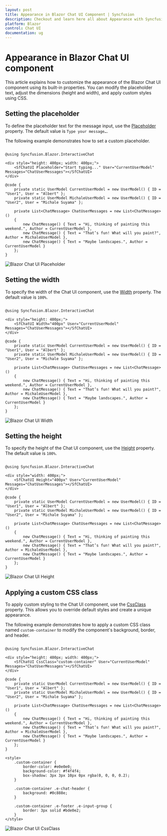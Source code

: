 ```yaml
---
layout: post
title: Appearance in Blazor Chat UI Component | Syncfusion
description: Checkout and learn here all about Appearance with Syncfusion Blazor Chat UI component in Blazor Server App and Blazor WebAssembly App.
platform: Blazor
control: Chat UI
documentation: ug
---
```


# Appearance in Blazor Chat UI component
This article explains how to customize the appearance of the Blazor Chat UI component using its built-in properties. You can modify the placeholder text, adjust the dimensions (height and width), and apply custom styles using CSS.

## Setting the placeholder

To define the placeholder text for the message input, use the [Placeholder](https://help.syncfusion.com/cr/blazor/Syncfusion.Blazor.InteractiveChat.SfChatUI.html#Syncfusion_Blazor_InteractiveChat_SfChatUI_Placeholder) property. The default value is `Type your message…`.

The following example demonstrates how to set a custom placeholder.

```cshtml

@using Syncfusion.Blazor.InteractiveChat

<div style="height: 400px; width: 400px;">
    <SfChatUI Placeholder="Start typing..." User="CurrentUserModel" Messages="ChatUserMessages"></SfChatUI>
</div>

@code {
    private static UserModel CurrentUserModel = new UserModel() { ID = "User1", User = "Albert" };
    private static UserModel MichaleUserModel = new UserModel() { ID = "User2", User = "Michale Suyama" };

    private List<ChatMessage> ChatUserMessages = new List<ChatMessage>()
    {
        new ChatMessage() { Text = "Hi, thinking of painting this weekend.", Author = CurrentUserModel },
        new ChatMessage() { Text = "That’s fun! What will you paint?", Author = MichaleUserModel },
        new ChatMessage() { Text = "Maybe landscapes.", Author = CurrentUserModel }
    };
}

```

![Blazor Chat UI Placeholder](./images/placeholder.png)

## Setting the width

To specify the width of the Chat UI component, use the [Width](https://help.syncfusion.com/cr/blazor/Syncfusion.Blazor.InteractiveChat.SfChatUI.html#Syncfusion_Blazor_InteractiveChat_SfChatUI_Width) property. The default value is `100%`.

```cshtml

@using Syncfusion.Blazor.InteractiveChat

<div style="height: 400px;">
    <SfChatUI Width="400px" User="CurrentUserModel" Messages="ChatUserMessages"></SfChatUI>
</div>

@code {
    private static UserModel CurrentUserModel = new UserModel() { ID = "User1", User = "Albert" };
    private static UserModel MichaleUserModel = new UserModel() { ID = "User2", User = "Michale Suyama" };

    private List<ChatMessage> ChatUserMessages = new List<ChatMessage>()
    {
        new ChatMessage() { Text = "Hi, thinking of painting this weekend.", Author = CurrentUserModel },
        new ChatMessage() { Text = "That’s fun! What will you paint?", Author = MichaleUserModel },
        new ChatMessage() { Text = "Maybe landscapes.", Author = CurrentUserModel }
    };
}

```

![Blazor Chat UI Width](./images/width.png)

## Setting the height

To specify the height of the Chat UI component, use the [Height](https://help.syncfusion.com/cr/blazor/Syncfusion.Blazor.InteractiveChat.SfChatUI.html#Syncfusion_Blazor_InteractiveChat_SfChatUI_Height) property. The default value is `100%`.

```cshtml

@using Syncfusion.Blazor.InteractiveChat

<div style="width: 400px;">
    <SfChatUI Height="400px" User="CurrentUserModel" Messages="ChatUserMessages"></SfChatUI>
</div>

@code {
    private static UserModel CurrentUserModel = new UserModel() { ID = "User1", User = "Albert" };
    private static UserModel MichaleUserModel = new UserModel() { ID = "User2", User = "Michale Suyama" };

    private List<ChatMessage> ChatUserMessages = new List<ChatMessage>()
    {
        new ChatMessage() { Text = "Hi, thinking of painting this weekend.", Author = CurrentUserModel },
        new ChatMessage() { Text = "That’s fun! What will you paint?", Author = MichaleUserModel },
        new ChatMessage() { Text = "Maybe landscapes.", Author = CurrentUserModel }
    };
}

```

![Blazor Chat UI Height](./images/width.png)

## Applying a custom CSS class

To apply custom styling to the Chat UI component, use the [CssClass](https://help.syncfusion.com/cr/blazor/Syncfusion.Blazor.InteractiveChat.SfChatUI.html#Syncfusion_Blazor_InteractiveChat_SfChatUI_CssClass) property. This allows you to override default styles and create a unique appearance.

The following example demonstrates how to apply a custom CSS class named `custom-container` to modify the component's background, border, and header.

```cshtml

@using Syncfusion.Blazor.InteractiveChat

<div style="height: 400px; width: 400px;">
    <SfChatUI CssClass="custom-container" User="CurrentUserModel" Messages="ChatUserMessages"></SfChatUI>
</div>

@code {
    private static UserModel CurrentUserModel = new UserModel() { ID = "User1", User = "Albert" };
    private static UserModel MichaleUserModel = new UserModel() { ID = "User2", User = "Michale Suyama" };

    private List<ChatMessage> ChatUserMessages = new List<ChatMessage>()
    {
        new ChatMessage() { Text = "Hi, thinking of painting this weekend.", Author = CurrentUserModel },
        new ChatMessage() { Text = "That’s fun! What will you paint?", Author = MichaleUserModel },
        new ChatMessage() { Text = "Maybe landscapes.", Author = CurrentUserModel }
    };
}

<style>
    .custom-container {
        border-color: #e0e0e0;
        background-color: #f4f4f4;
        box-shadow: 3px 3px 10px 0px rgba(0, 0, 0, 0.2);
    }

    .custom-container .e-chat-header {
        background: #0c888e;
    }

    .custom-container .e-footer .e-input-group {
        border: 3px solid #bde0e2;
    }
</style>

```

![Blazor Chat UI CssClass](./images/cssclass.png)
